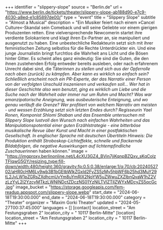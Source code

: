 +++
identifier = "slippery-slope"
source = "Berlin.de"
url = "https://www.berlin.de/tickets/theater/slippery-slope-ab188d90-e7c9-4030-a8ed-e1c85897de00/"
type = "event"
title = "Slippery Slope"
subtitle = "Almost a Musical"
description = "Ein Musiker feiert nach einem »Cancel Culture«-Skandal sein Comeback und will seine Geliebte vor einem gierigen Produzenten retten.
Eine vielversprechende Newcomerin startet ihre verdiente Solokarriere und klagt ihren Ex-Partner an, sie manipuliert und ausgenutzt zu haben. Eine unbestechliche Redakteurin setzt sich mit ihrer feministischen Zeitung selbstlos für die Rechte Unterdrückter ein. Und eine junge Journalistin bringt furchtlos die Wahrheit ans Licht und die Bösen hinter Gitter.
Es scheint alles ganz eindeutig: Sie sind die Guten, die den ihnen zustehenden Erfolg entweder bereits ausleben, oder nach erfahrenem Unrecht dabei sind, die Täter*innen zu stellen und sich aus der Opferrolle nach oben (zurück) zu kämpfen. Aber kann es wirklich so einfach sein? Schließlich erscheint noch ein PR-Experte, der das Narrativ einer Person von der verfolgten Unschuld inszenieren und verkaufen soll...
Wer hat in dieser Geschichte also wen benutzt, ging es wirklich um Liebe und die Suche nach der Wahrheit oder immer nur um Ruhm und Macht? Was war emanzipatorische Aneignung, was ausbeuterische Enteignung, und wo genau verläuft die Grenze? Wer profitiert von welchem Narrativ am meisten - und wessen Erzählung setzt sich letzten Endes durch?
Regisseurin Yael Ronen, Komponist Shlomi Shaban und das Ensemble untersuchen mit Slippery Slope lustvoll den Wunsch nach einfachen Wahrheiten und das Manipulationspotential einer guten Erzählstrategie - eine bitterböse musikalische Revue über Kunst und Macht in einer postfaktischen Gesellschaft.
In englischer Sprache mit deutschen Übertiteln
Hinweis: Die Produktion enthält Stroboskop-Lichteffekte, schnelle und flackernde Bildabfolgen, die negative Auswirkungen auf lichtempfindliche Zuschauer*innen haben können."
image = "https://imgproxy.berlinonline.net/L4cXU3GZ4_BVin7jiKqnpBZQxv_sKqColzTFIqwG5GY/resizing_type:fill-down/width:480/height:360/gravity:fp:0.5:0.38/enlarge:1/q:70/cb:2024052702/aHR0cHM6Ly9wb3B1bGEtbWlkZGxld2FyZS5zMy5hbWF6b25hd3MuY29tL2JvLW1pZGRsZXdhcmUvYm8uYmRlX2NoYW5uZWwuZXZlbnQvaW1hZ2VzLzYyL2I2YzcyMTkzLWNlNDctZDczNS01YzNlLTVlZTllZWYxMDcyZS5qcGc.jpg"
image_bucket = "https://storage.googleapis.com/fem-readup.appspot.com/slippery-slope.webp"
start_date = "2024-06-18T19:30:00.000"
end_date = "2024-06-18T19:30:00.000"
category = "Theater"
organizer = "Maxim Gorki Theater"
updated = "2024-05-27T00:37:45.000"
languages = []
[contact]
location_street = "Am Festungsgraben 2"
location_city = " 10117 Berlin-Mitte"
[location]
location_street = "Am Festungsgraben 2"
location_city = " 10117 Berlin-Mitte"
+++